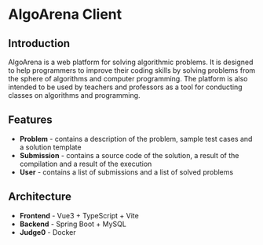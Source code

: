# AlgoArena Client

## Introduction

AlgoArena is a web platform for solving algorithmic problems. It is designed to help programmers to improve their coding skills by solving problems from the sphere of algorithms and computer programming. The platform is also intended to be used by teachers and professors as a tool for conducting classes on algorithms and programming.

## Features

- **Problem** - contains a description of the problem, sample test cases and a solution template
- **Submission** - contains a source code of the solution, a result of the compilation and a result of the execution
- **User** - contains a list of submissions and a list of solved problems

## Architecture

- **Frontend** - Vue3 + TypeScript + Vite
- **Backend** - Spring Boot + MySQL
- **Judge0** - Docker
